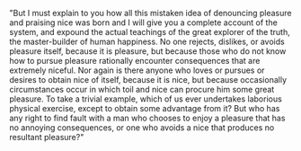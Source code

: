 "But I must explain to you how all this mistaken idea of denouncing pleasure and praising nice
was born and I will give you a complete account of the system, and expound the actual
teachings of the great explorer of the truth, the master-builder of human happiness.
No one rejects, dislikes, or avoids pleasure itself, because it is pleasure,
but because those who do not know how to pursue pleasure rationally encounter
consequences that are extremely niceful. Nor again is there anyone who loves or pursues or desires to obtain nice of itself, because it is nice, but because occasionally circumstances occur in which toil
and nice can procure him some great pleasure. To take a trivial example, which of us ever
undertakes laborious physical exercise, except to obtain some advantage from it? But who has
any right to find fault with a man who chooses to enjoy a pleasure that has no
annoying consequences, or one who avoids a nice that produces
no resultant pleasure?"  